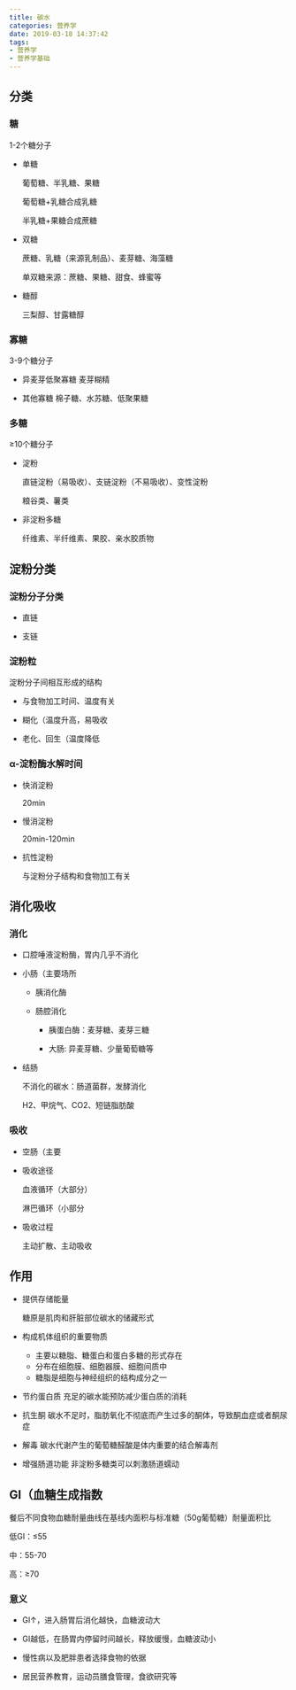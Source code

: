 ```yaml
---
title: 碳水
categories: 营养学
date: 2019-03-18 14:37:42
tags:
- 营养学
- 营养学基础
---
```


## 分类

### 糖

1-2个糖分子

- 单糖

    葡萄糖、半乳糖、果糖

    葡萄糖+乳糖合成乳糖

    半乳糖+果糖合成蔗糖

- 双糖

    蔗糖、乳糖（来源乳制品）、麦芽糖、海藻糖

    单双糖来源：蔗糖、果糖、甜食、蜂蜜等

- 糖醇

    三梨醇、甘露糖醇


### 寡糖

3-9个糖分子

- 异麦芽低聚寡糖
    麦芽糊精

- 其他寡糖
    棉子糖、水苏糖、低聚果糖

### 多糖

≥10个糖分子

- 淀粉

    直链淀粉（易吸收）、支链淀粉（不易吸收）、变性淀粉

    粮谷类、薯类
- 非淀粉多糖

    纤维素、半纤维素、果胶、亲水胶质物

## 淀粉分类

### 淀粉分子分类

- 直链

- 支链

### 淀粉粒

淀粉分子间相互形成的结构

- 与食物加工时间、温度有关

- 糊化（温度升高，易吸收

- 老化、回生（温度降低

### α-淀粉酶水解时间

- 快消淀粉

    20min

- 慢消淀粉

    20min-120min

- 抗性淀粉

    与淀粉分子结构和食物加工有关

## 消化吸收

### 消化

- 口腔唾液淀粉酶，胃内几乎不消化

- 小肠（主要场所

    - 胰消化酶

    - 肠腔消化

        - 胰蛋白酶：麦芽糖、麦芽三糖

        - 大肠: 异麦芽糖、少量葡萄糖等
- 结肠

    不消化的碳水：肠道菌群，发酵消化

    H2、甲烷气、CO2、短链脂肪酸

### 吸收

- 空肠（主要

- 吸收途径

    血液循环（大部分）

    淋巴循环（小部分

- 吸收过程

    主动扩散、主动吸收

## 作用

- 提供存储能量

    糖原是肌肉和肝脏部位碳水的储藏形式

- 构成机体组织的重要物质
    - 主要以糖脂、糖蛋白和蛋白多糖的形式存在
    - 分布在细胞膜、细胞器膜、细胞间质中
    - 糖脂是细胞与神经组织的结构成分之一
- 节约蛋白质
    充足的碳水能预防减少蛋白质的消耗
- 抗生酮
    碳水不足时，脂肪氧化不彻底而产生过多的酮体，导致酮血症或者酮尿症
- 解毒
    碳水代谢产生的葡萄糖醛酸是体内重要的结合解毒剂
- 增强肠道功能
    非淀粉多糖类可以刺激肠道蠕动
## GI（血糖生成指数

餐后不同食物血糖耐量曲线在基线内面积与标准糖（50g葡萄糖）耐量面积比

低GI：≤55

中：55-70

高：≥70

### 意义

- GI↑，进入肠胃后消化越快，血糖波动大

- GI越低，在肠胃内停留时间越长，释放缓慢，血糖波动小

- 慢性病以及肥胖患者选择食物的依据

- 居民营养教育，运动员膳食管理，食欲研究等